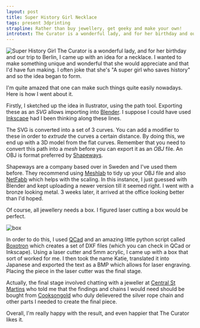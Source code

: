 ```yaml
---
layout: post
title: Super History Girl Necklace
tags: present 3dprinting
strapline: Rather than buy jewellery, get geeky and make your own!
introtext: The Curator is a wonderful lady, and for her birthday and our trip to Berlin, I came up with an idea for a necklace. I wanted to make something unique and wonderful that she would appreciate and that I'd have fun making. I often joke that she's "A super girl who saves history" and so the idea began to form. 
---
```



![Super History Girl](http://farm8.staticflickr.com/7158/6539948549_275c40c2bb.jpg)
The Curator is a wonderful lady, and for her birthday and our trip to Berlin, I came up with an idea for a necklace. I wanted to make something unique and wonderful that she would appreciate and that I'd have fun making. I often joke that she's "A super girl who saves history" and so the idea began to form. 

I'm quite amazed that one can make such things quite easily nowadays. Here is how I went about it.

Firstly, I sketched up the idea in Ilustrator, using the path tool. Exporting these as an *SVG* allows importing into [Blender](http://www.blender.org). I suppose I could have used [Inkscape](http://inkscape.org/) had I been thinking along these lines.


The SVG is converted into a set of 3 curves. You can add a modifier to these in order to *extrude* the curves a certain distance. By doing this, we end up with a 3D model from the flat curves. Remember that you need to convert this path into a *mesh* before you can export it as an *OBJ* file. An OBJ is format preferred by [Shapeways](http://www.shapeways.com/). 

Shapeways are a company based over in Sweden and I've used them before. They recommend using [Meshlab](http://meshlab.sourceforge.net/) to tidy up your OBJ file and also [NetFabb](http://www.netfabb.com/) which helps with the scaling. In this instance, I just guessed with Blender and kept uploading a newer version till it seemed right. I went with a bronze looking metal. 3 weeks later, it arrived at the office looking better than I'd hoped.

Of course, all jewellery needs a box. I figured laser cutting a box would be perfect.


![box](http://farm8.staticflickr.com/7161/6539947051_00b4584b3e.jpg)

In order to do this, I used [QCad](http://www.qcad.org/) and an amazing little python script called [Boxotron](http://www.thingiverse.com/thing:404) which creates a set of DXF files (which you can check in QCad or Inkscape). Using a laser cutter and 5mm acrylic, I came up with a box that sort of worked for me. I then took the name Katie, translated it into Japanese and exported the text as a BMP which allows for laser engraving. Placing the piece in the laser cutter was the final stage.

Actually, the final stage involved chatting with a jeweller at [Central St Martins](http://csm.arts.ac.uk) who told me that the findings and chains I would need should be bought from [Cooksongold](http://www.cooksongold.com/) who duly delievered the silver rope chain and other parts I needed to create the final piece. 

Overall, I'm really happy with the result, and even happier that The Curator likes it.